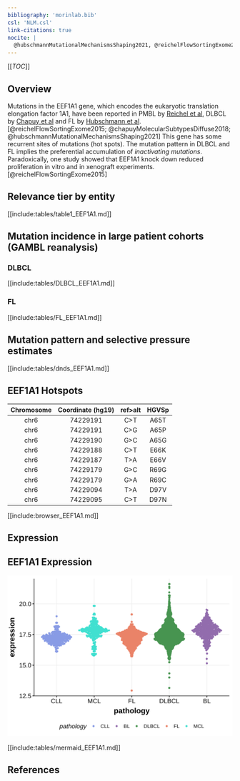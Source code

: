 ```yaml
---
bibliography: 'morinlab.bib'
csl: 'NLM.csl'
link-citations: true
nocite: |
  @hubschmannMutationalMechanismsShaping2021, @reichelFlowSortingExome2015, @chapuyMolecularSubtypesDiffuse2018
---
```

[[_TOC_]]

## Overview
Mutations in the EEF1A1 gene, which encodes the eukaryotic translation elongation factor 1A1, have been reported in PMBL by [Reichel et al](papers/reichelFlowSortingExome2015), 
DLBCL by [Chapuy et al](papers/chapuyMolecularSubtypesDiffuse2018.md) and FL by [Hubschmann et al](papers/hubschmannMutationalMechanismsShaping2021.md).[@reichelFlowSortingExome2015; @chapuyMolecularSubtypesDiffuse2018; @hubschmannMutationalMechanismsShaping2021] 
This gene has some recurrent sites of mutations (hot spots). The mutation pattern in DLBCL and FL implies the preferential accumulation of *inactivating mutations*. Paradoxically, one study showed that EEF1A1 knock down reduced proliferation in vitro and in xenograft experiments.[@reichelFlowSortingExome2015]

## Relevance tier by entity

[[include:tables/table1_EEF1A1.md]]

## Mutation incidence in large patient cohorts (GAMBL reanalysis)

### DLBCL
[[include:tables/DLBCL_EEF1A1.md]]

### FL
[[include:tables/FL_EEF1A1.md]]

## Mutation pattern and selective pressure estimates

[[include:tables/dnds_EEF1A1.md]]

## EEF1A1 Hotspots

| Chromosome |Coordinate (hg19) | ref>alt | HGVSp | 
| :---:| :---: | :--: | :---: |
|chr6|74229191|C>T|A65T|
|chr6|74229191|C>G|A65P|
|chr6|74229190|G>C|A65G|
|chr6|74229188|C>T|E66K|
|chr6|74229187|T>A|E66V|
|chr6|74229179|G>C|R69G|
|chr6|74229179|G>A|R69C|
| chr6 | 74229094 | T>A | D97V |
| chr6 | 74229095 | C>T | D97N |


[[include:browser_EEF1A1.md]]

## Expression
## EEF1A1 Expression
![](images/gene_expression/EEF1A1_by_pathology.svg)
<!-- ORIGIN: reichelFlowSortingExome2015a -->
<!-- DLBCL: hubschmannMutationalMechanismsShaping2021b -->
<!-- FL: hubschmannMutationalMechanismsShaping2021b -->
<!-- PMBL: reichelFlowSortingExome2015a -->
[[include:tables/mermaid_EEF1A1.md]]

## References
